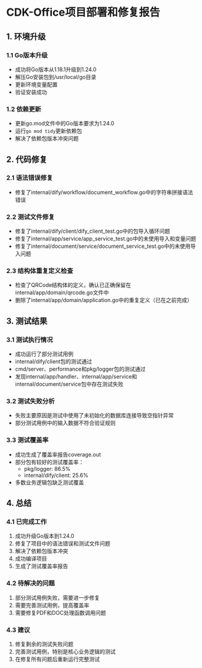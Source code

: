 # CDK-Office项目部署和修复报告

## 1. 环境升级

### 1.1 Go版本升级
- 成功将Go版本从1.18.1升级到1.24.0
- 解压Go安装包到/usr/local/go目录
- 更新环境变量配置
- 验证安装成功

### 1.2 依赖更新
- 更新go.mod文件中的Go版本要求为1.24.0
- 运行`go mod tidy`更新依赖包
- 解决了依赖包版本冲突问题

## 2. 代码修复

### 2.1 语法错误修复
- 修复了internal/dify/workflow/document_workflow.go中的字符串拼接语法错误

### 2.2 测试文件修复
- 修复了internal/dify/client/dify_client_test.go中的包导入循环问题
- 修复了internal/app/service/app_service_test.go中的未使用导入和变量问题
- 修复了internal/document/service/document_service_test.go中的未使用导入问题

### 2.3 结构体重复定义检查
- 检查了QRCode结构体的定义，确认已正确保留在internal/app/domain/qrcode.go文件中
- 删除了internal/app/domain/application.go中的重复定义（已在之前完成）

## 3. 测试结果

### 3.1 测试执行情况
- 成功运行了部分测试用例
- internal/dify/client包的测试通过
- cmd/server、performance和pkg/logger包的测试通过
- 发现internal/app/handler、internal/app/service和internal/document/service包中存在测试失败

### 3.2 测试失败分析
- 失败主要原因是测试中使用了未初始化的数据库连接导致空指针异常
- 部分测试用例中的输入数据不符合验证规则

### 3.3 测试覆盖率
- 成功生成了覆盖率报告coverage.out
- 部分包有较好的测试覆盖率：
  - pkg/logger: 86.5%
  - internal/dify/client: 25.6%
- 多数业务逻辑包缺乏测试覆盖

## 4. 总结

### 4.1 已完成工作
1. 成功升级Go版本到1.24.0
2. 修复了项目中的语法错误和测试文件问题
3. 解决了依赖包版本冲突
4. 成功编译项目
5. 生成了测试覆盖率报告

### 4.2 待解决的问题
1. 部分测试用例失败，需要进一步修复
2. 需要完善测试用例，提高覆盖率
3. 需要修复PDF和DOC处理函数调用问题

### 4.3 建议
1. 修复剩余的测试失败问题
2. 完善测试用例，特别是核心业务逻辑的测试
3. 在修复所有问题后重新运行完整测试
